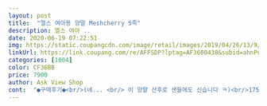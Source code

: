 ```yaml
---
layout: post 
title:  "엘스 여아용 양말 Meshcherry 5족" 
description: 엘스 여아 ..
date: 2020-06-19 07:22:51 
img: https://static.coupangcdn.com/image/retail/images/2019/04/26/13/9/de7f51bc-294b-47ad-bf6d-06efcad7da17.jpg 
linkUrl: https://link.coupang.com/re/AFFSDP?lptag=AF3600438&subid=ahnPublicAsk&pageKey=214943762&itemId=656497422&vendorItemId=4702309752&traceid=V0-113-c00e66341e8b6948 
categories: [1004] 
color: CF36BB 
price: 7900 
author: Ask View Shop 
cont:  "●구매후기●<br/>(네... <br/> 이 양말 산후로 샌들에도 신습니다 ㅋ)<br/>175 사이즈 정도 발등 높은 아이 입니다<br/>36갤 4세아가.<br/> 신발150사이즈 딱맞아요<br/>공주양말이라며 좋아해요<br/>너무 깜찍해요.<br/> 반신반의하며 구매했는데 구멍나면 버리자.<br/>.<br/>하는 마음으로 가볍게 생각하고 샀는데 요즘 외출 필수템 이에요.<br/> 시스루쪽은 짱짱한 원단이라기보다 신축없는 원단?이라고 생각하시면 될거에요.<br/> 흐믈거리지않고 짱짱합니다.<br/> 발꼬락쪽, 시보리쪽, 발 바닥 쪽은 우리가 흔히 신는 양말 면 이구요 활동이 적은 아가들은 세탁만 신경쓴다면 오래 신을수 있을거에요.<br/><br/>다만 160일아가 8키로 살짝 오동통아가 2호 샀는데 딱 맞네요 12개월까지 이지만 아기 체형마다 다를거같아요 너무 만족 합니다♡<br/>바닥 미끄럼방지없이 미끄러워도 잘신구요ㅋ<br/>살짝 커보이지만 좋아요^^ 아이의 왕 애정템등극<br/>새거 신어보자 하다가 바로 구멍나서 발가락 쑥 나왔어요 ㅜ ㅜ<br/>샌들에신을수있어 더좋아요<br/>세탁시 망에넣어 속옷.<br/>란제리코스로 돌려주니 손상도없어요<br/>양말을 찾다 리뷰읽어보고 구매완료했구요<br/>양말의 탄력이 없어서 신기가 어렵고 신다가 코가 나가네요<br/>어린이집 갈때 맨날신구요 자랑도해요<br/>여아라 ㅋ 퇴근후 스타킹신은 제발을 자꾸 만지려해서<br/>예쁜데 단점도 많네요 ㅜ ㅜ<br/>추천합니다^^<br/>친구들이 다들 예쁘다고 부러워한데요^^ ㅋ<br/>한철 신기고 나면 끝나겠지만 이쁩니다<br/>" 
---
```

